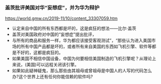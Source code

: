 ### 盖茨批评美国对华“妄想症”，并为华为辩护
https://world.gmw.cn/2019-11/10/content_33307059.htm
- 认定来自中国的所有东西都是坏的，这是疯狂的想法——比尔·盖茨
- 盖茨对美国政府对中国的“妄想症”提出批评，
- 与所有的商品和服务一样，华为都应该接受客观测试”，“那些认为进入美国市场的所有中国产品都是坏的，或者所有来自美国的东西如飞机引擎、软件等都是不好的，这都是疯狂的。
- 如果美国不相信中国设备，中国为何要相信美国制造的飞机引擎呢？从理论上来说，(美国)可以远程关闭该引擎。
- 如果如此疑神疑鬼，那么那些由其祖母或曾祖母是中国人的人写的代码怎么办?这个世界上还有任何你能信赖的软件吗?
